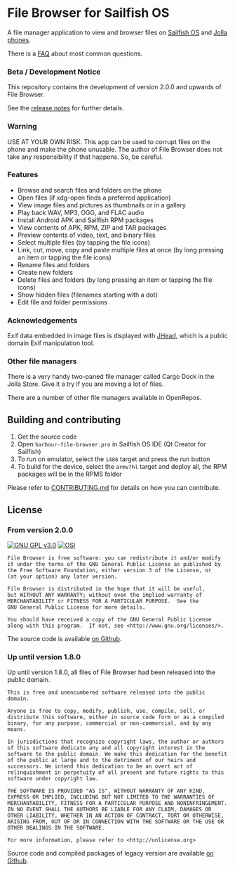 # File Browser for Sailfish OS

A file manager application to view and browser files on
[Sailfish OS](https://sailfishos.org/) and [Jolla phones](http://jolla.com/).

There is a [FAQ](https://github.com/ichthyosaurus/harbour-file-browser/blob/master/FAQ.md)
about most common questions.

### Beta / Development Notice

This repository contains the development of version 2.0.0 and upwards of File Browser.

See the [release notes](https://github.com/ichthyosaurus/harbour-file-browser/blob/master/CHANGELOG.md)
for further details.


### Warning

USE AT YOUR OWN RISK. This app can be used to corrupt files on the phone
and make the phone unusable. The author of File Browser does not take any
responsibility if that happens. So, be careful.

### Features

 * Browse and search files and folders on the phone
 * Open files (if xdg-open finds a preferred application)
 * View image files and pictures as thumbnails or in a gallery
 * Play back WAV, MP3, OGG, and FLAC audio
 * Install Android APK and Sailfish RPM packages
 * View contents of APK, RPM, ZIP and TAR packages
 * Preview contents of video, text, and binary files
 * Select multiple files (by tapping the file icons)
 * Link, cut, move, copy and paste multiple files at once (by long pressing an
   item or tapping the file icons)
 * Rename files and folders
 * Create new folders
 * Delete files and folders (by long pressing an item or tapping
   the file icons)
 * Show hidden files (filenames starting with a dot)
 * Edit file and folder permissions

### Acknowledgements

Exif data embedded in image files is displayed with [JHead](http://www.sentex.net/~mwandel/jhead/),
which is a public domain Exif manipulation tool.

### Other file managers

There is a very handy two-paned file manager called Cargo Dock
in the Jolla Store. Give it a try if you are moving a lot of files.

There are a number of other file managers available in OpenRepos.

## Building and contributing

1. Get the source code
2. Open `harbour-file-browser.pro` in Sailfish OS IDE (Qt Creator for Sailfish)
3. To run on emulator, select the `i486` target and press the run button
4. To build for the device, select the `armv7hl` target and deploy all,
   the RPM packages will be in the RPMS folder

Please refer to [CONTRIBUTING.md](CONTRIBUTING.md) for details on how you can
contribute.

## License

### From version 2.0.0

[![GNU GPL v3.0](http://www.gnu.org/graphics/gplv3-127x51.png)](http://www.gnu.org/licenses/gpl.html)
[![OSI](http://opensource.org/trademarks/opensource/OSI-Approved-License-100x137.png)](https://opensource.org/licenses/GPL-3.0)

    File Browser is free software: you can redistribute it and/or modify
    it under the terms of the GNU General Public License as published by
    the Free Software Foundation, either version 3 of the License, or
    (at your option) any later version.

    File Browser is distributed in the hope that it will be useful,
    but WITHOUT ANY WARRANTY; without even the implied warranty of
    MERCHANTABILITY or FITNESS FOR A PARTICULAR PURPOSE.  See the
    GNU General Public License for more details.

    You should have received a copy of the GNU General Public License
    along with this program.  If not, see <http://www.gnu.org/licenses/>.

The source code is available [on Github](https://github.com/ichthyosaurus/harbour-file-browser).


### Up until version 1.8.0

Up until version 1.8.0, all files of File Browser had been released into the
public domain.

    This is free and unencumbered software released into the public domain.

    Anyone is free to copy, modify, publish, use, compile, sell, or
    distribute this software, either in source code form or as a compiled
    binary, for any purpose, commercial or non-commercial, and by any
    means.

    In jurisdictions that recognize copyright laws, the author or authors
    of this software dedicate any and all copyright interest in the
    software to the public domain. We make this dedication for the benefit
    of the public at large and to the detriment of our heirs and
    successors. We intend this dedication to be an overt act of
    relinquishment in perpetuity of all present and future rights to this
    software under copyright law.

    THE SOFTWARE IS PROVIDED "AS IS", WITHOUT WARRANTY OF ANY KIND,
    EXPRESS OR IMPLIED, INCLUDING BUT NOT LIMITED TO THE WARRANTIES OF
    MERCHANTABILITY, FITNESS FOR A PARTICULAR PURPOSE AND NONINFRINGEMENT.
    IN NO EVENT SHALL THE AUTHORS BE LIABLE FOR ANY CLAIM, DAMAGES OR
    OTHER LIABILITY, WHETHER IN AN ACTION OF CONTRACT, TORT OR OTHERWISE,
    ARISING FROM, OUT OF OR IN CONNECTION WITH THE SOFTWARE OR THE USE OR
    OTHER DEALINGS IN THE SOFTWARE.

    For more information, please refer to <http://unlicense.org>

Source code and compiled packages of legacy version are available
[on Github](https://github.com/karip/harbour-file-browser).
